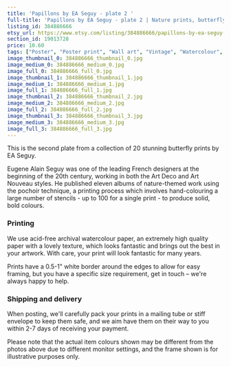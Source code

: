 ```yaml
---
title: 'Papillons by EA Seguy - plate 2 '
full-title: 'Papillons by EA Seguy - plate 2 | Nature prints, butterfly prints, botany, wall art, room decor, vintage print | Giclee print'
listing_id: 384886666
etsy_url: https://www.etsy.com/listing/384886666/papillons-by-ea-seguy-plate-2-nature?utm_source=site&utm_medium=api&utm_campaign=api
section_id: 19013728
price: 10.60
tags: ["Poster", "Poster print", "Wall art", "Vintage", "Watercolour", "Nature", "Botanical art", "Wildlife", "Nature print", "Butterfly print", "Butterfly art", "Butterfly poster", "Papillons"]
image_thumbnail_0: 384886666_thumbnail_0.jpg
image_medium_0: 384886666_medium_0.jpg
image_full_0: 384886666_full_0.jpg
image_thumbnail_1: 384886666_thumbnail_1.jpg
image_medium_1: 384886666_medium_1.jpg
image_full_1: 384886666_full_1.jpg
image_thumbnail_2: 384886666_thumbnail_2.jpg
image_medium_2: 384886666_medium_2.jpg
image_full_2: 384886666_full_2.jpg
image_thumbnail_3: 384886666_thumbnail_3.jpg
image_medium_3: 384886666_medium_3.jpg
image_full_3: 384886666_full_3.jpg
---
```

This is the second plate from a collection of 20 stunning butterfly prints by EA Seguy.

Eugene Alain Seguy was one of the leading French designers at the beginning of the 20th century, working in both the Art Deco and Art Nouveau styles. He published eleven albums of nature-themed work using the pochoir technique, a printing process which involves hand-colouring a large number of stencils - up to 100 for a single print -  to produce solid, bold colours.

### Printing

We use acid-free archival watercolour paper, an extremely high quality paper with a lovely texture, which looks fantastic and brings out the best in your artwork. With care, your print will look fantastic for many years.

Prints have a 0.5-1&quot; white border around the edges to allow for easy framing, but you have a specific size requirement, get in touch – we&#39;re always happy to help.

### Shipping and delivery

When posting, we&#39;ll carefully pack your prints in a mailing tube or stiff envelope to keep them safe, and we aim have them on their way to you within 2-7 days of receiving your payment.

Please note that the actual item colours shown may be different from the photos above due to different monitor settings, and the frame shown is for illustrative purposes only.
